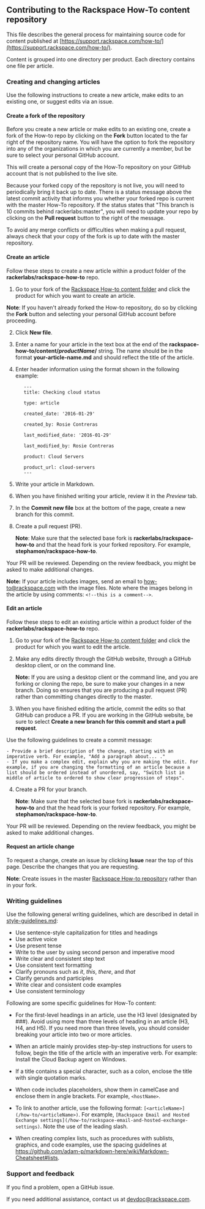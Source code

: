 ## Contributing to the Rackspace How-To content repository

This file describes the general process for maintaining source code for content published at [https://support.rackspace.com/how-to/](https://support.rackspace.com/how-to/).

Content is grouped into one directory per product. Each directory contains one file per article.

### Creating and changing articles

Use the following instructions to create a new article, make edits to an existing one, or suggest edits via an issue.

#### Create a fork of the repository

Before you create a new article or make edits to an existing one, create a fork of the How-to repo by clicking on the **Fork** button located to the far right of the repository name. You will have the option to fork the repository into any of the organizations in which you are currently a member, but be sure to select your personal GitHub account. 

This will create a personal copy of the How-To repository on your GitHub account that is not published to the live site. 

Because your forked copy of the repository is not live, you will need to periodically bring it back up to date. There is a status message above the latest commit activity that informs you whether your forked repo is current with the master How-To repository. If the status states that "This branch is 10 commits behind rackerlabs:master", you will need to update your repo by clicking on the **Pull request** button to the right of the message.

To avoid any merge conflicts or difficulties when making a pull request, always check that your copy of the fork is up to date with the master repository.

#### Create an article

Follow these steps to create a new article within a product folder of the **rackerlabs/rackspace-how-to** repo.

1.	Go to your fork of the [Rackspace How-to content folder](https://github.com/rackerlabs/rackspace-how-to/tree/master/content) and click the product for which you want to create an article.
  
   **Note**: If you haven't already forked the How-to repository, do so by clicking the **Fork** button and selecting your personal GitHub account before proceeding.

2.	Click **New file**.

3.	Enter a name for your article in the text box at the end of the **rackspace-how-to/content/*productName*/** string. The name should be in the format **your-article-name.md** and should reflect the title of the article.

4.	Enter header information using the format shown in the following example:

           ---
           title: Checking cloud status

           type: article

           created_date: '2016-01-29'

           created_by: Rosie Contreras

           last_modified_date: '2016-01-29'

           last_modified_by: Rosie Contreras

           product: Cloud Servers

           product_url: cloud-servers
           ---
5.	Write your article in Markdown.

6.	When you have finished writing your article, review it in the *Preview* tab.

7.	In the **Commit new file** box at the bottom of the page, create a new branch for this commit.

8.	Create a pull request (PR).
          
    **Note**: Make sure that the selected base fork is **rackerlabs/rackspace-how-to** and that the head fork is your forked repository. For example, **stephamon/rackspace-how-to**.

Your PR will be reviewed. Depending on the review feedback, you might be asked to make additional changes.

**Note:** If your article includes images, send an email to <how-to@rackspace.com> with the image files. Note where the images belong in the article by using comments: `<!--this is a comment-->`. 

#### Edit an article
Follow these steps to edit an existing article within a product folder of the **rackerlabs/rackspace-how-to** repo.

1. Go to your fork of the [Rackspace How-to content folder](https://github.com/rackerlabs/rackspace-how-to/tree/master/content) and click the product for which you want to edit the article.

2. Make any edits directly through the GitHub website, through a GitHub desktop client, or on the command line.

    **Note:** If you are using a desktop client or the command line, and you are forking or cloning the repo, be sure to make your changes in a new branch. Doing so ensures that you are producing a pull request (PR) rather than committing changes directly to the master.

3. When you have finished editing the article, commit the edits so that GitHub can produce a PR. If you are working in the GitHub website, be sure to select **Create a new branch for this commit and start a pull request**.

  Use the following guidelines to create a commit message:

    - Provide a brief description of the change, starting with an imperative verb. For example, "Add a paragraph about... ."
    - If you make a complex edit, explain why you are making the edit. For example, if you are changing the formatting of an article because a list should be ordered instead of unordered, say, "Switch list in middle of article to ordered to show clear progression of steps".

4. Create a PR for your branch.

   **Note**: Make sure that the selected base fork is **rackerlabs/rackspace-how-to** and that the head fork is your forked repository. For example, **stephamon/rackspace-how-to**.

Your PR will be reviewed. Depending on the review feedback, you might be asked to make additional changes.

#### Request an article change

To request a change, create an issue by clicking **Issue** near the top of this page. Describe the changes that you are requesting.

**Note**: Create issues in the master [Rackspace How-to repository](https://github.com/rackerlabs/rackspace-how-to/issues) rather than in your fork.

### Writing guidelines

Use the following general writing guidelines, which are described in detail in [style-guidelines.md](style-guidelines.md):

- Use sentence-style capitalization for titles and headings
- Use active voice
- Use present tense
- Write to the user by using second person and imperative mood
- Write clear and consistent step text
- Use consistent text formatting
- Clarify pronouns such as *it*, *this*, *there*, and *that*
- Clarify gerunds and participles
- Write clear and consistent code examples
- Use consistent terminology

Following are some specific guidelines for How-To content:

- For the first-level headings in an article, use the H3 level (designated by ###). Avoid using more than three levels of heading in an article (H3, H4, and H5). If you need more than three levels, you should consider breaking your article into two or more articles.

- When an article mainly provides step-by-step instructions for users to follow, begin the title of the article with an imperative verb. For example: Install the Cloud Backup agent on Windows.

- If a title contains a special character, such as a colon, enclose the title with single quotation marks.

- When code includes placeholders, show them in camelCase and enclose them in angle brackets. For example, `<hostName>`.

- To link to another article, use the following format: `[<articleName>](/how-to/<articleName>)`. For example,  `[Rackspace Email and Hosted Exchange settings](/how-to/rackspace-email-and-hosted-exchange-settings)`. Note the use of the leading slash.

- When creating complex lists, such as procedures with sublists, graphics, and code examples, use the spacing guidelines at https://github.com/adam-p/markdown-here/wiki/Markdown-Cheatsheet#lists.

### Support and feedback

If you find a problem, open a GitHub issue.

If you need additional assistance, contact us at [devdoc@rackspace.com](mailto:devdoc@rackspace.com).
